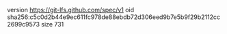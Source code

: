 version https://git-lfs.github.com/spec/v1
oid sha256:c5c0d2b44e9ec611fc978de88ebdb72d306eed9b7e5b9f29b2112cc2699c9573
size 731
